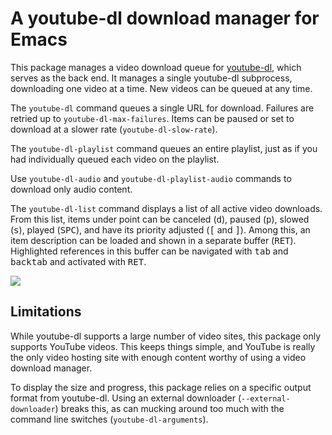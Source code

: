 # A youtube-dl download manager for Emacs

This package manages a video download queue for [youtube-dl][yt], which
serves as the back end. It manages a single youtube-dl subprocess,
downloading one video at a time. New videos can be queued at any time.

The `youtube-dl` command queues a single URL for download. Failures are
retried up to `youtube-dl-max-failures`. Items can be paused or set to
download at a slower rate (`youtube-dl-slow-rate`).

The `youtube-dl-playlist` command queues an entire playlist, just as if
you had individually queued each video on the playlist.

Use `youtube-dl-audio` and `youtube-dl-playlist-audio` commands
to download only audio content.

The `youtube-dl-list` command displays a list of all active video
downloads. From this list, items under point can be canceled
(<kbd>d</kbd>), paused (<kbd>p</kbd>), slowed (<kbd>s</kbd>), played
(<kbd>SPC</kbd>), and have its priority adjusted
(<kbd>[</kbd> and <kbd>]</kbd>). Among this, an item description can
be loaded and shown in a separate buffer (<kbd>RET</kbd>). Highlighted
references in this buffer can be navigated with <kbd>tab</kbd> and
<kbd>backtab</kbd> and activated with <kbd>RET</kbd>.

![](https://i.imgur.com/wDWNsMf.png)

## Limitations

While youtube-dl supports a large number of video sites, this package
only supports YouTube videos. This keeps things simple, and YouTube is
really the only video hosting site with enough content worthy of using a
video download manager.

To display the size and progress, this package relies on a specific
output format from youtube-dl. Using an external downloader
(`--external-downloader`) breaks this, as can mucking around too much
with the command line switches (`youtube-dl-arguments`).

[yt]: https://rg3.github.io/youtube-dl/
